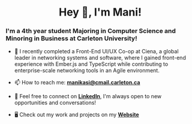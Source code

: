 <h1 align="center">Hey 👋, I'm Mani!</h1>

<h3>I'm a 4th year student Majoring in Computer Science and Minoring in Business at Carleton University!</h3> 

- 🔭 I recently completed a Front-End UI/UX Co-op at Ciena, a global leader in networking systems and software, where I gained front-end experience with Ember.js and TypeScript while contributing to enterprise-scale networking tools in an Agile environment.
  
- 📫 How to reach me: **manikasi@cmail.carleton.ca**
  
- 🙌 Feel free to connect on [**LinkedIn**](https://www.linkedin.com/in/mani-kasi-479291252/), I'm always open to new opportunities and conversations!

- 🖥 Check out my work and projects on my [**Website**](https://manikasi.netlify.app/)


